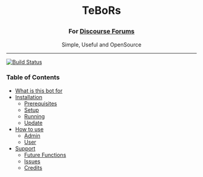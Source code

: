 # <p align="center">TeBoRs <br> 
### <p align="center">For [Discourse Forums](http://discourse.org)
<p align="center"> Simple, Useful and OpenSource

---

[![Build Status](https://img.shields.io/travis/barreeeiroo/TeBoRs.svg)](https://barreeeiroo.github.io/TeBoRs)
### Table of Contents
  * [What is this bot for](#getting-started)
  * [Installation](#writing-your-first-bot)
    * [Prerequisites](#prerequisites)
    * [Setup](#seup)
    * [Running](#running)
    * [Update](#update)
  * [How to use](#how-to-use)
    * [Admin](#admin)
    * [User](#user)
  * [Support](#support)
    * [Future Functions](#future-functions)
    * [Issues](#issues)
    * [Credits](#credits)
